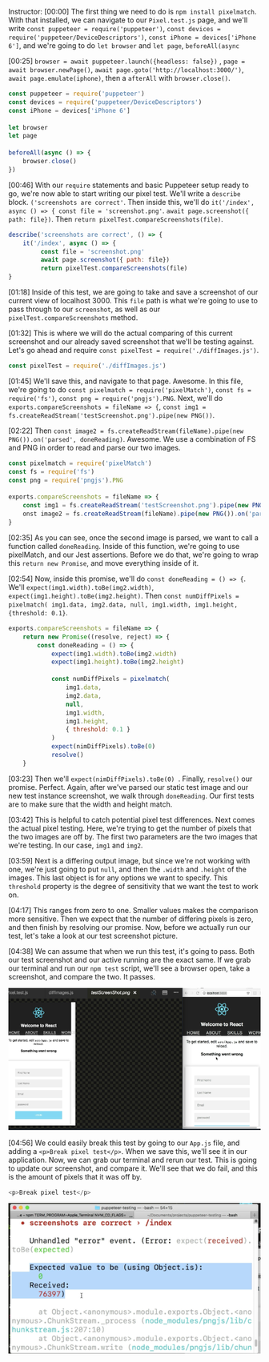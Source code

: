 Instructor: [00:00] The first thing we need to do is `npm install pixelmatch`. With that installed, we can navigate to our `Pixel.test.js` page, and we'll write `const puppeteer = require('puppeteer')`, `const devices = require('puppeteer/DeviceDescriptors')`, `const iPhone = devices['iPhone 6']`, and we're going to do `let browser` and `let page`, `beforeAll(async`

[00:25] `browser = await puppeteer.launch({headless: false})` , `page = await browser.newPage()`, `await page.goto('http://localhost:3000/')`, `await page.emulate(iphone)`, then a `afterAll` with `browser.close()`.

```js
const puppeteer = require('puppeteer')
const devices = require('puppeteer/DeviceDescriptors')
const iPhone = devices['iPhone 6']

let browser
let page

beforeAll(async () => {
    browser.close()
})
```

[00:46] With our `require` statements and basic Puppeteer setup ready to go, we're now able to start writing our pixel test. We'll write a `describe` block. `('screenshots are correct'`. Then inside this, we'll do `it('/index', async () => { const file = 'screenshot.png'`. `await page.screenshot({ path: file})`. Then `return pixelTest.compareScreenshots(file)`.

```js
describe('screenshots are correct', () => {
    it('/index', async () => {
         const file = 'screenshot.png'
         await page.screenshot({ path: file})
         return pixelTest.compareScreenshots(file)
}
```

[01:18] Inside of this test, we are going to take and save a screenshot of our current view of localhost 3000. This `file` path is what we're going to use to pass through to our `screenshot`, as well as our `pixelTest.compareScreenshots` method.

[01:32] This is where we will do the actual comparing of this current screenshot and our already saved screenshot that we'll be testing against. Let's go ahead and require `const pixelTest = require('./diffImages.js')`.

```js
const pixelTest = require('./diffImages.js')
```

[01:45] We'll save this, and navigate to that page. Awesome. In this file, we're going to do `const pixelmatch = require('pixelMatch')`, `const fs = require('fs')`, `const png = require('pngjs').PNG`. Next, we'll do `exports.compareScreenshots = fileName => {`, `const img1 = fs.createReadStream('testScreenshot.png').pipe(new PNG())`.

[02:22] Then `const image2 = fs.createReadStream(fileName).pipe(new PNG()).on('parsed', doneReading)`. Awesome. We use a combination of FS and PNG in order to read and parse our two images.

```js
const pixelmatch = require('pixelMatch')
const fs = require('fs')
const png = require('pngjs').PNG

exports.compareScreenshots = fileName => {
    const img1 = fs.createReadStream('testScreenshot.png').pipe(new PNG())
    onst image2 = fs.createReadStream(fileName).pipe(new PNG()).on('parsed', doneReading)
}
```

[02:35] As you can see, once the second image is parsed, we want to call a function called `doneReading`. Inside of this function, we're going to use pixelMatch, and our Jest assertions. Before we do that, we're going to wrap this `return new Promise`, and move everything inside of it.

[02:54] Now, inside this promise, we'll do `const doneReading = () => {`. We'll `expect(img1.width).toBe(img2.width)`, `expect(img1.height).toBe(img2.height)`. Then `const numDiffPixels = pixelmatch( img1.data, img2.data, null, img1.width, img1.height, {threshold: 0.1}`.

```js
exports.compareScreenshots = fileName => {
    return new Promise((resolve, reject) => {
        const doneReading = () => {
            expect(img1.width).toBe(img2.width)
            expect(img1.height).toBe(img2.height)

            const numDiffPixels = pixelmatch(
                img1.data,
                img2.data,
                null,
                img1.width,
                img1.height,
                { threshold: 0.1 }
            )
            expect(nimDiffPixels).toBe(0)
            resolve()
    }
```

[03:23] Then we'll `expect(nimDiffPixels).toBe(0) `. Finally, `resolve()` our promise. Perfect. Again, after we've parsed our static test image and our new test instance screenshot, we walk through `doneReading`. Our first tests are to make sure that the width and height match.

[03:42] This is helpful to catch potential pixel test differences. Next comes the actual pixel testing. Here, we're trying to get the number of pixels that the two images are off by. The first two parameters are the two images that we're testing. In our case, `img1` and `img2`.

[03:59] Next is a differing output image, but since we're not working with one, we're just going to put `null`, and then the `.width` and `.height` of the images. This last object is for any options we want to specify. This `threshold` property is the degree of sensitivity that we want the test to work on.

[04:17] This ranges from zero to one. Smaller values makes the comparison more sensitive. Then we expect that the number of differing pixels is zero, and then finish by resolving our promise. Now, before we actually run our test, let's take a look at our test screenshot picture.

[04:38] We can assume that when we run this test, it's going to pass. Both our test screenshot and our active running are the exact same. If we grab our terminal and run our `npm test` script, we'll see a browser open, take a screenshot, and compare the two. It passes.

![Compare Screenshot](../images/puppeteer-visual-differing-tests-with-puppeteer-and-pixelmatch-compare-screenshot.png)


[04:56] We could easily break this test by going to our `App.js` file, and adding a `<p>Break pixel test</p>`. When we save this, we'll see it in our application. Now, we can grab our terminal and rerun our test. This is going to update our screenshot, and compare it. We'll see that we do fail, and this is the amount of pixels that it was off by.

```js
<p>Break pixel test</p>
```
![Amount Pixels Off](../images/puppeteer-visual-differing-tests-with-puppeteer-and-pixelmatch-amount-pixels-off.png)
